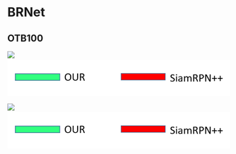 # BRNet


## OTB100
![](https://github.com/s90210jacklen/BRNet/blob/main/GIrl.gif=80%x)
![Label](https://github.com/s90210jacklen/BRNet/blob/main/label.png)


![](https://github.com/s90210jacklen/BRNet/blob/main/Sfood.gif)
![Label](https://github.com/s90210jacklen/BRNet/blob/main/label.png)
